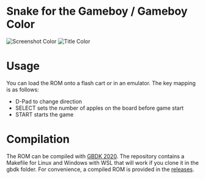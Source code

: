 # Snake for the Gameboy / Gameboy Color

![Screenshot Color](https://github.com/reini1305/gb_snake/raw/main/images/snake.png)
![Title Color](https://github.com/reini1305/gb_snake/raw/main/images/title.png)

# Usage
You can load the ROM onto a flash cart or in an emulator. The key mapping is as follows:
- D-Pad to change direction
- SELECT sets the number of apples on the board before game start
- START starts the game

# Compilation
The ROM can be compiled with [GBDK 2020](https://github.com/gbdk-2020/gbdk-2020). The repository contains a Makefile for Linux and Windows with WSL that will work if you clone it in the gbdk folder. For convenience, a compiled ROM is provided in the [releases](https://github.com/reini1305/gb_snake/releases).